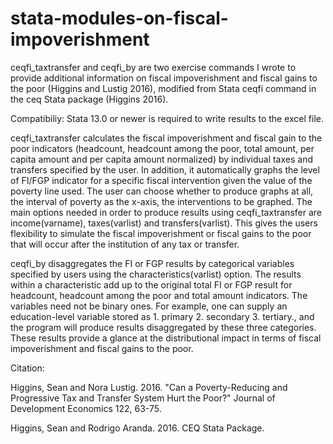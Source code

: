 # stata-modules-on-fiscal-impoverishment
ceqfi_taxtransfer and ceqfi_by are two exercise commands I wrote to provide additional information on fiscal impoverishment and fiscal gains to the poor (Higgins and Lustig 2016), modified from Stata ceqfi command in the ceq Stata package (Higgins 2016).


Compatibiliy: Stata 13.0 or newer is required to write results to the excel file.


ceqfi_taxtransfer calculates the fiscal impoverishment and fiscal gain to the poor indicators (headcount, headcount among the poor, total amount, per capita amount and per capita amount normalized) by individual taxes and transfers specified by the user. In addition, it automatically graphs the level of FI/FGP indicator for a specific fiscal intervention given the value of the poverty line used. The user can choose whether to produce graphs at all, the interval of poverty as the x-axis, the interventions to be graphed. The main options needed in order to produce results using ceqfi_taxtransfer are income(varname), taxes(varlist) and transfers(varlist). This gives the users flexibility to simulate the fiscal impoverishment or fiscal gains to the poor that will occur after the institution of any tax or transfer. 


ceqfi_by disaggregates the FI or FGP results by categorical variables specified by users using the characteristics(varlist) option. The results within a characteristic add up to the original total FI or FGP result for headcount, headcount among the poor and total amount indicators. The variables need not be binary ones. For example, one can supply an education-level variable stored as 1. primary 2. secondary 3. tertiary., and the program will produce results disaggregated by these three categories. These results provide a glance at the distributional impact in terms of fiscal impoverishment and fiscal gains to the poor. 


Citation: 

Higgins, Sean and Nora Lustig. 2016. "Can a Poverty-Reducing and Progressive Tax and Transfer System Hurt the Poor?" Journal of Development Economics 122, 63-75.

Higgins, Sean and Rodrigo Aranda. 2016. CEQ Stata Package.
